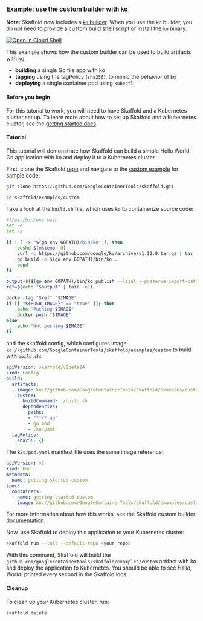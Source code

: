 ### Example: use the custom builder with ko

**Note:** Skaffold now includes a
[`ko` builder](https://skaffold.dev/docs/pipeline-stages/builders/ko/).
When you use the `ko` builder, you do not need to provide a custom build shell
script or install the `ko` binary.

[![Open in Cloud Shell](https://gstatic.com/cloudssh/images/open-btn.svg)](https://ssh.cloud.google.com/cloudshell/editor?cloudshell_git_repo=https://github.com/GoogleContainerTools/skaffold&cloudshell_open_in_editor=README.md&cloudshell_workspace=examples/custom)

This example shows how the custom builder can be used to
build artifacts with [ko](https://github.com/google/ko).

* **building** a single Go file app with ko
* **tagging** using the tagPolicy (`sha256`), to mimic the behavior of ko
* **deploying** a single container pod using `kubectl`

#### Before you begin

For this tutorial to work, you will need to have Skaffold and a Kubernetes cluster set up.
To learn more about how to set up Skaffold and a Kubernetes cluster, see the [getting started docs](https://skaffold.dev/docs/getting-started).

#### Tutorial

This tutorial will demonstrate how Skaffold can build a simple Hello World Go application with ko and deploy it to a Kubernetes cluster.

First, clone the Skaffold [repo](https://github.com/GoogleContainerTools/skaffold) and navigate to the [custom example](https://github.com/GoogleContainerTools/skaffold/tree/main/examples/custom) for sample code:

```sh
git clone https://github.com/GoogleContainerTools/skaffold.git
```
```sh
cd skaffold/examples/custom
```

Take a look at the `build.sh` file, which uses `ko` to containerize source code:

[embedmd]:# (build.sh bash)
```bash
#!/usr/bin/env bash
set -e
set -x

if ! [ -x "$(go env GOPATH)/bin/ko" ]; then
    pushd $(mktemp -d)
    curl -L https://github.com/google/ko/archive/v1.12.0.tar.gz | tar --strip-components 1 -zx
    go build -o $(go env GOPATH)/bin/ko .
    popd
fi

output=$($(go env GOPATH)/bin/ko publish --local --preserve-import-paths --tags= . | tee)
ref=$(echo "$output" | tail -n1)

docker tag "$ref" "$IMAGE"
if [[ "${PUSH_IMAGE}" == "true" ]]; then
    echo "Pushing $IMAGE"
    docker push "$IMAGE"
else
    echo "Not pushing $IMAGE"
fi
```

and the skaffold config, which configures image `ko://github.com/GoogleContainerTools/skaffold/examples/custom` to build with `build.sh`:

[embedmd]:# (skaffold.yaml yaml)
```yaml
apiVersion: skaffold/v2beta24
kind: Config
build:
  artifacts:
  - image: ko://github.com/GoogleContainerTools/skaffold/examples/custom
    custom:
      buildCommand: ./build.sh
      dependencies:
        paths:
        - "**/*.go"
        - go.mod
        - .ko.yaml
  tagPolicy:
    sha256: {}
```

The `k8s/pod.yaml` manifest file uses the same image reference:

[embedmd]:# (k8s/pod.yaml yaml)
```yaml
apiVersion: v1
kind: Pod
metadata:
  name: getting-started-custom
spec:
  containers:
  - name: getting-started-custom
    image: ko://github.com/GoogleContainerTools/skaffold/examples/custom
```

For more information about how this works, see the Skaffold custom builder [documentation](https://skaffold.dev/docs/how-tos/builders/#custom-build-script-run-locally).

Now, use Skaffold to deploy this application to your Kubernetes cluster:

```sh
skaffold run --tail --default-repo <your repo>
```

With this command, Skaffold will build the `github.com/googlecontainertools/skaffold/examples/custom` artifact with ko and deploy the application to Kubernetes.
You should be able to see *Hello, World!* printed every second in the Skaffold logs.

#### Cleanup

To clean up your Kubernetes cluster, run:

```sh
skaffold delete
```
